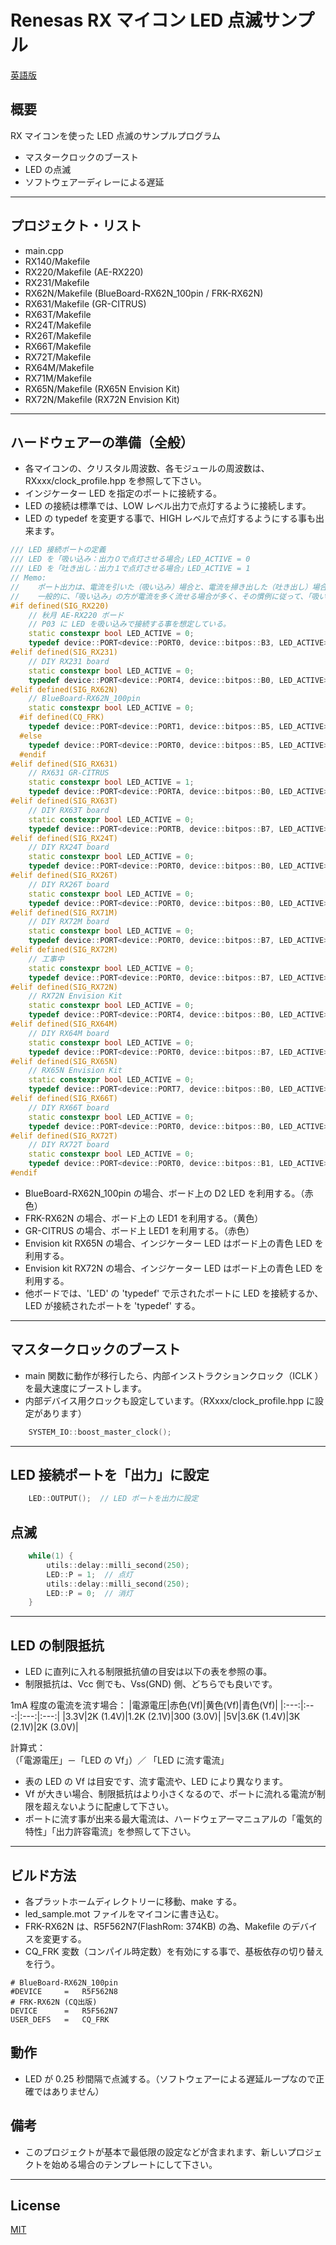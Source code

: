 Renesas RX マイコン LED 点滅サンプル
=========
   
[英語版](README.md)
   
## 概要
RX マイコンを使った LED 点滅のサンプルプログラム
   
- マスタークロックのブースト
- LED の点滅
- ソフトウェアーディレーによる遅延

---

## プロジェクト・リスト
- main.cpp
- RX140/Makefile
- RX220/Makefile (AE-RX220)
- RX231/Makefile
- RX62N/Makefile (BlueBoard-RX62N_100pin / FRK-RX62N)
- RX631/Makefile (GR-CITRUS)
- RX63T/Makefile
- RX24T/Makefile
- RX26T/Makefile
- RX66T/Makefile
- RX72T/Makefile
- RX64M/Makefile
- RX71M/Makefile
- RX65N/Makefile (RX65N Envision Kit)
- RX72N/Makefile (RX72N Envision Kit)

---

## ハードウェアーの準備（全般）
 - 各マイコンの、クリスタル周波数、各モジュールの周波数は、RXxxx/clock_profile.hpp を参照して下さい。
 - インジケーター LED を指定のポートに接続する。
 - LED の接続は標準では、LOW レベル出力で点灯するように接続します。
 - LED の typedef を変更する事で、HIGH レベルで点灯するようにする事も出来ます。
   
```C++
/// LED 接続ポートの定義
/// LED を「吸い込み：出力０で点灯させる場合」LED_ACTIVE = 0
/// LED を「吐き出し：出力１で点灯させる場合」LED_ACTIVE = 1
// Memo:
//    ポート出力は、電流を引いた（吸い込み）場合と、電流を掃き出した（吐き出し）場合で、能力が異なります。
//    一般的に、「吸い込み」の方が電流を多く流せる場合が多く、その慣例に従って、「吸い込み」で接続する場合が通例です。
#if defined(SIG_RX220)
	// 秋月 AE-RX220 ボード
	// P03 に LED を吸い込みで接続する事を想定している。
	static constexpr bool LED_ACTIVE = 0;
	typedef device::PORT<device::PORT0, device::bitpos::B3, LED_ACTIVE> LED;
#elif defined(SIG_RX231)
	// DIY RX231 board
	static constexpr bool LED_ACTIVE = 0;
	typedef device::PORT<device::PORT4, device::bitpos::B0, LED_ACTIVE> LED;
#elif defined(SIG_RX62N)
	// BlueBoard-RX62N_100pin
	static constexpr bool LED_ACTIVE = 0;
  #if defined(CQ_FRK)
	typedef device::PORT<device::PORT1, device::bitpos::B5, LED_ACTIVE> LED;
  #else
	typedef device::PORT<device::PORT0, device::bitpos::B5, LED_ACTIVE> LED;
  #endif
#elif defined(SIG_RX631)
	// RX631 GR-CITRUS
	static constexpr bool LED_ACTIVE = 1;
	typedef device::PORT<device::PORTA, device::bitpos::B0, LED_ACTIVE> LED;
#elif defined(SIG_RX63T)
	// DIY RX63T board
	static constexpr bool LED_ACTIVE = 0;
	typedef device::PORT<device::PORTB, device::bitpos::B7, LED_ACTIVE> LED;
#elif defined(SIG_RX24T)
	// DIY RX24T board
	static constexpr bool LED_ACTIVE = 0;
	typedef device::PORT<device::PORT0, device::bitpos::B0, LED_ACTIVE> LED;
#elif defined(SIG_RX26T)
	// DIY RX26T board
	static constexpr bool LED_ACTIVE = 0;
	typedef device::PORT<device::PORT0, device::bitpos::B0, LED_ACTIVE> LED;
#elif defined(SIG_RX71M)
	// DIY RX72M board
	static constexpr bool LED_ACTIVE = 0;
	typedef device::PORT<device::PORT0, device::bitpos::B7, LED_ACTIVE> LED;
#elif defined(SIG_RX72M)
	// 工事中
	static constexpr bool LED_ACTIVE = 0;
	typedef device::PORT<device::PORT0, device::bitpos::B7, LED_ACTIVE> LED;
#elif defined(SIG_RX72N)
	// RX72N Envision Kit
	static constexpr bool LED_ACTIVE = 0;
	typedef device::PORT<device::PORT4, device::bitpos::B0, LED_ACTIVE> LED;
#elif defined(SIG_RX64M)
	// DIY RX64M board
	static constexpr bool LED_ACTIVE = 0;
	typedef device::PORT<device::PORT0, device::bitpos::B7, LED_ACTIVE> LED;
#elif defined(SIG_RX65N)
	// RX65N Envision Kit
	static constexpr bool LED_ACTIVE = 0;
	typedef device::PORT<device::PORT7, device::bitpos::B0, LED_ACTIVE> LED;
#elif defined(SIG_RX66T)
	// DIY RX66T board
	static constexpr bool LED_ACTIVE = 0;
	typedef device::PORT<device::PORT0, device::bitpos::B0, LED_ACTIVE> LED;
#elif defined(SIG_RX72T)
	// DIY RX72T board
	static constexpr bool LED_ACTIVE = 0;
	typedef device::PORT<device::PORT0, device::bitpos::B1, LED_ACTIVE> LED;
#endif
```

 - BlueBoard-RX62N_100pin の場合、ボード上の D2 LED を利用する。（赤色） 
 - FRK-RX62N の場合、ボード上の LED1 を利用する。（黄色） 
 - GR-CITRUS の場合、ボード上 LED1 を利用する。（赤色）
 - Envision kit RX65N の場合、インジケーター LED はボード上の青色 LED を利用する。
 - Envision kit RX72N の場合、インジケーター LED はボード上の青色 LED を利用する。
 - 他ボードでは、'LED' の 'typedef' で示されたポートに LED を接続するか、LED が接続されたポートを 'typedef' する。

---

## マスタークロックのブースト
- main 関数に動作が移行したら、内部インストラクションクロック（ICLK ）を最大速度にブーストします。
- 内部デバイス用クロックも設定しています。（RXxxx/clock_profile.hpp に設定があります）
   
```C++
    SYSTEM_IO::boost_master_clock();
```
---

## LED 接続ポートを「出力」に設定

```C++
	LED::OUTPUT();  // LED ポートを出力に設定
```

## 点滅

```C++
	while(1) {
		utils::delay::milli_second(250);
		LED::P = 1;  // 点灯
		utils::delay::milli_second(250);
		LED::P = 0;  // 消灯
	}
```

---

## LED の制限抵抗

- LED に直列に入れる制限抵抗値の目安は以下の表を参照の事。
- 制限抵抗は、Vcc 側でも、Vss(GND) 側、どちらでも良いです。

1mA 程度の電流を流す場合：
|電源電圧|赤色(Vf)|黄色(Vf)|青色(Vf)|
|:---:|:---:|:---:|:---:|
|3.3V|2K (1.4V)|1.2K (2.1V)|300 (3.0V)|
|5V|3.6K (1.4V)|3K (2.1V)|2K (3.0V)|

計算式：   
   （「電源電圧」－「LED の Vf」）／ 「LED に流す電流」   

- 表の LED の Vf は目安です、流す電流や、LED により異なります。
- Vf が大きい場合、制限抵抗はより小さくなるので、ポートに流れる電流が制限を超えないように配慮して下さい。
- ポートに流す事が出来る最大電流は、ハードウェアーマニュアルの「電気的特性」「出力許容電流」を参照して下さい。

---

## ビルド方法

- 各プラットホームディレクトリーに移動、make する。
- led_sample.mot ファイルをマイコンに書き込む。
- FRK-RX62N は、R5F562N7(FlashRom: 374KB) の為、Makefile のデバイスを変更する。
- CQ_FRK 変数（コンパイル時定数）を有効にする事で、基板依存の切り替えを行う。

```
# BlueBoard-RX62N_100pin
#DEVICE		=	R5F562N8
# FRK-RX62N (CQ出版)
DEVICE		=	R5F562N7
USER_DEFS	=	CQ_FRK
```
   
## 動作
- LED が 0.25 秒間隔で点滅する。（ソフトウェアーによる遅延ループなので正確ではありません）
    
## 備考
- このプロジェクトが基本で最低限の設定などが含まれます、新しいプロジェクトを始める場合のテンプレートにして下さい。   
   
-----
   
License
----

[MIT](../LICENSE)
